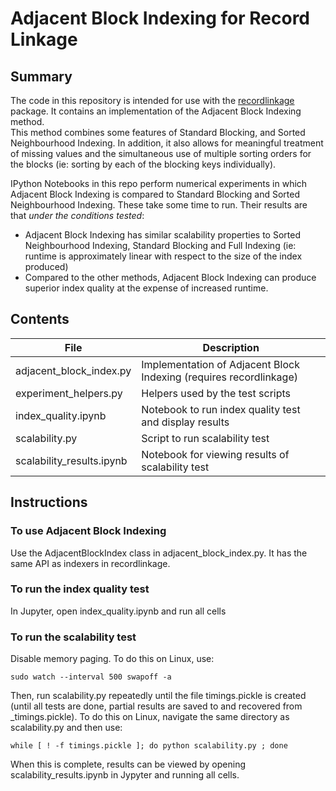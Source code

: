 # Adjacent Block Indexing for Record Linkage


Summary
-------

The code in this repository is intended for use with the [recordlinkage](http://recordlinkage.readthedocs.io/en/latest/)
package.  It contains an implementation of the Adjacent Block Indexing method.  
This method combines some features of Standard Blocking, 
and Sorted Neighbourhood Indexing.  In addition, it also allows for
meaningful treatment of missing values and the simultaneous use of multiple
sorting orders for the blocks (ie: sorting by each of the blocking keys
individually).  

IPython Notebooks in this repo perform numerical experiments in which Adjacent Block
Indexing is compared to Standard Blocking and Sorted Neighbourhood Indexing.  These
take some time to run.  Their results are that *under the conditions tested*:

* Adjacent Block Indexing has similar scalability properties to Sorted Neighbourhood Indexing, Standard Blocking
and Full Indexing (ie: runtime is approximately linear with respect to the size of the 
index produced)
* Compared to the other methods, Adjacent Block Indexing can produce superior index 
quality at the expense of increased runtime.


Contents
--------

File                        | Description
----------------------------|----------------
adjacent_block_index.py     | Implementation of Adjacent Block Indexing (requires recordlinkage)
experiment_helpers.py       | Helpers used by the test scripts
index_quality.ipynb         | Notebook to run index quality test and display results
scalability.py              | Script to run scalability test
scalability_results.ipynb   | Notebook for viewing results of scalability test


Instructions
------------

### To use Adjacent Block Indexing

Use the AdjacentBlockIndex class in adjacent_block_index.py.  It has the same API
as indexers in recordlinkage.

### To run the index quality test

In Jupyter, open index_quality.ipynb and run all cells


### To run the scalability test

Disable memory paging.  To do this on Linux, use:

```
sudo watch --interval 500 swapoff -a
```

Then, run scalability.py repeatedly until the file timings.pickle is created (until all tests are done, partial results are
saved to and recovered from _timings.pickle).  To do this on Linux, navigate the same directory
as scalability.py and then use:

```
while [ ! -f timings.pickle ]; do python scalability.py ; done
```

When this is complete, results can be viewed by opening scalability_results.ipynb in Jypyter and running all cells.




